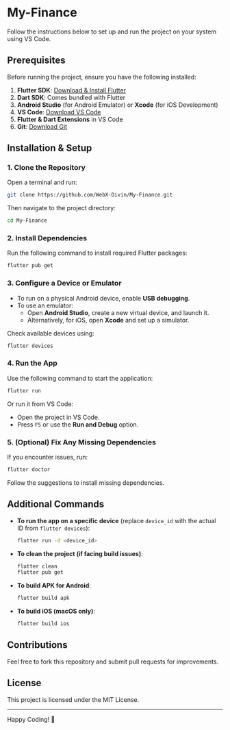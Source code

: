 
# My-Finance

Follow the instructions below to set up and run the project on your system using VS Code.

## Prerequisites

Before running the project, ensure you have the following installed:

1. **Flutter SDK**: [Download & Install Flutter](https://flutter.dev/docs/get-started/install)
2. **Dart SDK**: Comes bundled with Flutter
3. **Android Studio** (for Android Emulator) or **Xcode** (for iOS Development)
4. **VS Code**: [Download VS Code](https://code.visualstudio.com/)
5. **Flutter & Dart Extensions** in VS Code
6. **Git**: [Download Git](https://git-scm.com/downloads)

## Installation & Setup

### 1. Clone the Repository

Open a terminal and run:

```sh
git clone https://github.com/WebX-Divin/My-Finance.git
```

Then navigate to the project directory:

```sh
cd My-Finance
```

### 2. Install Dependencies

Run the following command to install required Flutter packages:

```sh
flutter pub get
```

### 3. Configure a Device or Emulator

- To run on a physical Android device, enable **USB debugging**.
- To use an emulator:
  - Open **Android Studio**, create a new virtual device, and launch it.
  - Alternatively, for iOS, open **Xcode** and set up a simulator.

Check available devices using:

```sh
flutter devices
```

### 4. Run the App

Use the following command to start the application:

```sh
flutter run
```

Or run it from VS Code:

- Open the project in VS Code.
- Press `F5` or use the **Run and Debug** option.

### 5. (Optional) Fix Any Missing Dependencies

If you encounter issues, run:

```sh
flutter doctor
```

Follow the suggestions to install missing dependencies.

## Additional Commands

- **To run the app on a specific device** (replace `device_id` with the actual ID from `flutter devices`):

  ```sh
  flutter run -d <device_id>
  ```

- **To clean the project (if facing build issues)**:

  ```sh
  flutter clean
  flutter pub get
  ```

- **To build APK for Android**:

  ```sh
  flutter build apk
  ```

- **To build iOS (macOS only)**:

  ```sh
  flutter build ios
  ```

## Contributions

Feel free to fork this repository and submit pull requests for improvements.

## License

This project is licensed under the MIT License.

---

Happy Coding! 🚀

